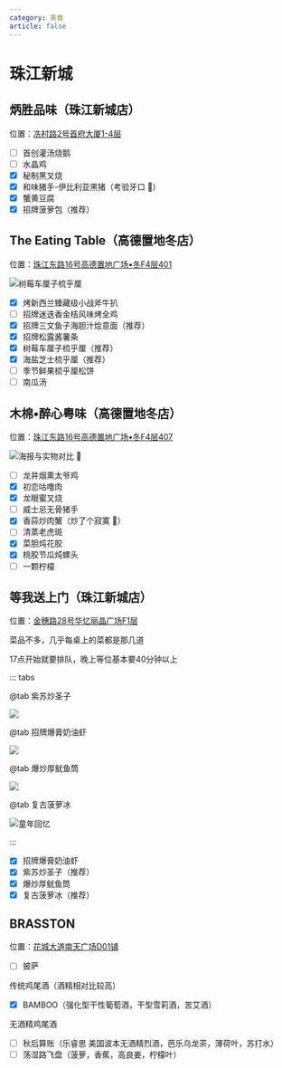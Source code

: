 ```yaml
---
category: 美食
article: false
---
```


# 珠江新城

## 炳胜品味（珠江新城店）

<span class="icon iconfont icon-locate"></span> 位置：<a href="https://ditu.amap.com/place/B00140UVX2" target="_blank">冼村路2号首府大厦1-4层</a>

- [ ] 首创灌汤烧鹅
- [ ] 水晶鸡
- [x] 秘制黑叉烧
- [x] 和味猪手-伊比利亚黑猪（考验牙口 :see_no_evil:）
- [x] 蟹黄豆腐
- [x] 招牌菠萝包（推荐）

## The Eating Table（高德置地冬店）

<span class="icon iconfont icon-locate"></span> 位置：<a href="https://ditu.amap.com/place/B0FFGZI7W1" target="_blank">珠江东路16号高德置地广场•冬F4层401</a>

![树莓车厘子梳乎厘](https://img.sherry4869.com/blog/life/delicacies/guangzhou/th/zjgc/the-eating-table/img.jpg)

- [x] 烤新西兰臻藏级小战斧牛扒
- [ ] 招牌迷迭香金桔风味烤全鸡
- [x] 招牌三文鱼子海胆汁烩意面（推荐）
- [x] 招牌松露酱薯条
- [x] 树莓车厘子梳乎厘（推荐）
- [x] 海盐芝士梳乎厘（推荐）
- [ ] 季节鲜果梳乎厘松饼
- [ ] 南瓜汤

## 木棉•醉心粤味（高德置地冬店）

<span class="icon iconfont icon-locate"></span> 位置：<a href="https://ditu.amap.com/place/B0GROY2454" target="_blank">珠江东路16号高德置地广场•冬F4层407</a>

![海报与实物对比 :see_no_evil:](https://img.sherry4869.com/blog/life/delicacies/guangzhou/th/zjxc/mmzx/img.jpg)

- [ ] 龙井烟熏太爷鸡
- [x] 初恋咕噜肉
- [x] 龙眼蜜叉烧
- [ ] 威士忌无骨猪手
- [x] 香蒜炒肉蟹（炒了个寂寞 :see_no_evil:）
- [ ] 清蒸老虎斑
- [x] 菜胆炖花胶
- [x] 桃胶节瓜炖螺头
- [ ] 一颗柠檬

## 等我送上门（珠江新城店）

<span class="icon iconfont icon-locate"></span> 位置：<a href="https://ditu.amap.com/place/B0FFLM2917" target="_blank">金穗路28号华忆丽晶广场F1层</a>

菜品不多，几乎每桌上的菜都是那几道

17点开始就要排队，晚上等位基本要40分钟以上

::: tabs

@tab 紫苏炒圣子

![](https://img.sherry4869.com/blog/life/delicacies/guangzhou/th/zjxc/dwssm/img.jpg)

@tab 招牌爆膏奶油虾

![](https://img.sherry4869.com/blog/life/delicacies/guangzhou/th/zjxc/dwssm/img_2.jpg)

@tab 爆炒厚鱿鱼筒

![](https://img.sherry4869.com/blog/life/delicacies/guangzhou/th/zjxc/dwssm/img_3.jpg)

@tab 复古菠萝冰

![童年回忆](https://img.sherry4869.com/blog/life/delicacies/guangzhou/th/zjxc/dwssm/img_4.jpg)

:::

- [x] 招牌爆膏奶油虾
- [x] 紫苏炒圣子（推荐）
- [x] 爆炒厚鱿鱼筒
- [x] 复古菠萝冰（推荐）

## BRASSTON

<span class="icon iconfont icon-locate"></span> 位置：<a href="https://ditu.amap.com/place/B0FFJNAY1S" target="_blank">花城大道南天广场D01铺</a>

- [ ] 披萨

传统鸡尾酒（酒精相对比较高）

- [x] BAMBOO（强化型干性葡萄酒，干型雪莉酒，苦艾酒）

无酒精鸡尾酒

- [ ] 秋后算账（乐睿思 美国波本无酒精烈酒，芭乐乌龙茶，薄荷叶，苏打水）
- [ ] 荡湿路飞盘（菠萝，香蕉，高良姜，柠檬叶）